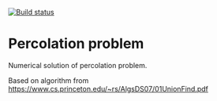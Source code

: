 [![Build status](https://ci.appveyor.com/api/projects/status/1m838legc9dq395g?svg=true)](https://ci.appveyor.com/project/asmlv/union-find)
# Percolation problem
Numerical solution of percolation problem.

Based on algorithm from https://www.cs.princeton.edu/~rs/AlgsDS07/01UnionFind.pdf
